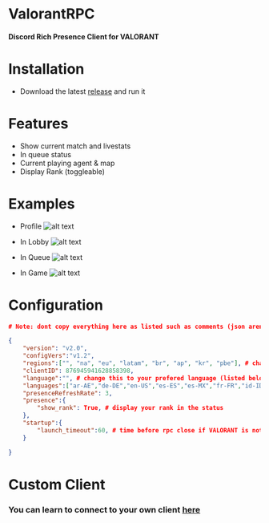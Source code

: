 # ValorantRPC

#### Discord Rich Presence Client for VALORANT

# Installation
- Download the latest [release](https://github.com/keivsc/ValorantRPC/releases/) and run it

# Features
- Show current match and livestats
- In queue status
- Current playing agent & map
- Display Rank (toggleable)

# Examples
- Profile
![alt text](https://cdn.discordapp.com/attachments/701967775580815380/877752234685902968/unknown.png)

- In Lobby
![alt text](https://cdn.discordapp.com/attachments/701967775580815380/877753154811346984/unknown.png)

- In Queue
![alt text](https://cdn.discordapp.com/attachments/701967775580815380/877753370704744458/unknown.png)

- In Game
![alt text](https://cdn.discordapp.com/attachments/701967775580815380/877766232512802816/unknown.png)

# Configuration

```json
# Note: dont copy everything here as listed such as comments (json aren't allowed to have comments)

{
    "version": "v2.0",
    "configVers":"v1.2",
    "regions":["", "na", "eu", "latam", "br", "ap", "kr", "pbe"], # change the first item in the list to your prefered region (this is done automatically)
    "clientID": 876945941628858398, 
    "language":"", # change this to your prefered language (listed below)
    "languages":["ar-AE","de-DE","en-US","es-ES","es-MX","fr-FR","id-ID","it-IT","ja-JP","ko-KR","pl-PL","pt-BR","ru-RU","th-TH","tr-TR","vi-VN","zh-CN","zh-TW"],
    "presenceRefreshRate": 3,
    "presence":{
        "show_rank": True, # display your rank in the status
    },
    "startup":{
        "launch_timeout":60, # time before rpc close if VALORANT is not detected
    }

}
```

# Custom Client
### You can learn to connect to your own client [here](https://github.com/keivsc/ValorantRPC/wiki/Custom-Application)